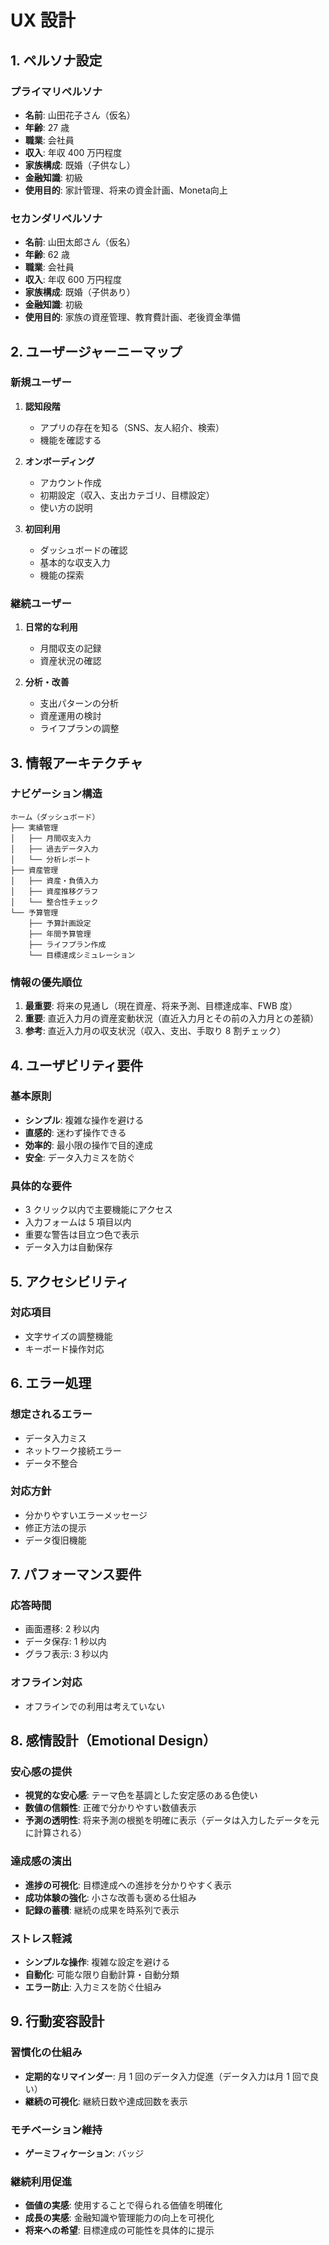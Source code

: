 # UX 設計

## 1. ペルソナ設定

### プライマリペルソナ

- **名前**: 山田花子さん（仮名）
- **年齢**: 27 歳
- **職業**: 会社員
- **収入**: 年収 400 万円程度
- **家族構成**: 既婚（子供なし）
- **金融知識**: 初級
- **使用目的**: 家計管理、将来の資金計画、Moneta向上

### セカンダリペルソナ

- **名前**: 山田太郎さん（仮名）
- **年齢**: 62 歳
- **職業**: 会社員
- **収入**: 年収 600 万円程度
- **家族構成**: 既婚（子供あり）
- **金融知識**: 初級
- **使用目的**: 家族の資産管理、教育費計画、老後資金準備

## 2. ユーザージャーニーマップ

### 新規ユーザー

1. **認知段階**
   - アプリの存在を知る（SNS、友人紹介、検索）
   - 機能を確認する

2. **オンボーディング**
   - アカウント作成
   - 初期設定（収入、支出カテゴリ、目標設定）
   - 使い方の説明

3. **初回利用**
   - ダッシュボードの確認
   - 基本的な収支入力
   - 機能の探索

### 継続ユーザー

1. **日常的な利用**
   - 月間収支の記録
   - 資産状況の確認

2. **分析・改善**
   - 支出パターンの分析
   - 資産運用の検討
   - ライフプランの調整

## 3. 情報アーキテクチャ

### ナビゲーション構造

```
ホーム（ダッシュボード）
├── 実績管理
│   ├── 月間収支入力
│   ├── 過去データ入力
│   └── 分析レポート
├── 資産管理
│   ├── 資産・負債入力
│   ├── 資産推移グラフ
│   └── 整合性チェック
└── 予算管理
    ├── 予算計画設定
    ├── 年間予算管理
    ├── ライフプラン作成
    └── 目標達成シミュレーション
```

### 情報の優先順位

1. **最重要**: 将来の見通し（現在資産、将来予測、目標達成率、FWB 度）
2. **重要**: 直近入力月の資産変動状況（直近入力月とその前の入力月との差額）
3. **参考**: 直近入力月の収支状況（収入、支出、手取り 8 割チェック）

## 4. ユーザビリティ要件

### 基本原則

- **シンプル**: 複雑な操作を避ける
- **直感的**: 迷わず操作できる
- **効率的**: 最小限の操作で目的達成
- **安全**: データ入力ミスを防ぐ

### 具体的な要件

- 3 クリック以内で主要機能にアクセス
- 入力フォームは 5 項目以内
- 重要な警告は目立つ色で表示
- データ入力は自動保存

## 5. アクセシビリティ

### 対応項目

- 文字サイズの調整機能
- キーボード操作対応

## 6. エラー処理

### 想定されるエラー

- データ入力ミス
- ネットワーク接続エラー
- データ不整合

### 対応方針

- 分かりやすいエラーメッセージ
- 修正方法の提示
- データ復旧機能

## 7. パフォーマンス要件

### 応答時間

- 画面遷移: 2 秒以内
- データ保存: 1 秒以内
- グラフ表示: 3 秒以内

### オフライン対応

- オフラインでの利用は考えていない

## 8. 感情設計（Emotional Design）

### 安心感の提供

- **視覚的な安心感**: テーマ色を基調とした安定感のある色使い
- **数値の信頼性**: 正確で分かりやすい数値表示
- **予測の透明性**: 将来予測の根拠を明確に表示（データは入力したデータを元に計算される）

### 達成感の演出

- **進捗の可視化**: 目標達成への進捗を分かりやすく表示
- **成功体験の強化**: 小さな改善も褒める仕組み
- **記録の蓄積**: 継続の成果を時系列で表示

### ストレス軽減

- **シンプルな操作**: 複雑な設定を避ける
- **自動化**: 可能な限り自動計算・自動分類
- **エラー防止**: 入力ミスを防ぐ仕組み

## 9. 行動変容設計

### 習慣化の仕組み

- **定期的なリマインダー**: 月 1 回のデータ入力促進（データ入力は月 1 回で良い）
- **継続の可視化**: 継続日数や達成回数を表示

### モチベーション維持

- **ゲーミフィケーション**: バッジ

### 継続利用促進

- **価値の実感**: 使用することで得られる価値を明確化
- **成長の実感**: 金融知識や管理能力の向上を可視化
- **将来への希望**: 目標達成の可能性を具体的に提示
